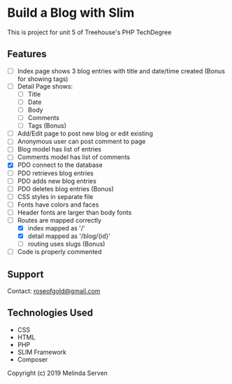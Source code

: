 # Build a Blog with Slim
This is project for unit 5 of Treehouse's PHP TechDegree

## Features
- [ ] Index page shows 3 blog entries with title and date/time created (Bonus for showing tags)
- [ ] Detail Page shows:
    - [ ] Title
    - [ ] Date
    - [ ] Body
    - [ ] Comments
    - [ ] Tags (Bonus)
- [ ] Add/Edit page to post new blog or edit existing
- [ ] Anonymous user can post comment to page
- [ ] Blog model has list of entries
- [ ] Comments model has list of comments
- [x] PDO connect to the database
- [ ] PDO retrieves blog entries
- [ ] PDO adds new blog entries
- [ ] PDO deletes blog entries (Bonus)
- [ ] CSS styles in separate file
- [ ] Fonts have colors and faces
- [ ] Header fonts are larger than body fonts
- [ ] Routes are mapped correctly
    - [x] index mapped as '/'
    - [x] detail mapped as '/blog/{id}'
    - [ ] routing uses slugs (Bonus)
- [ ] Code is properly commented

## Support
Contact: roseofgold@gmail.com

## Technologies Used
* CSS
* HTML
* PHP
* SLIM Framework
* Composer

Copyright (c) 2019 Melinda Serven
